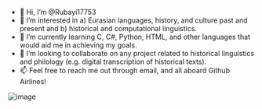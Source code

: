 - 👋 Hi, I’m @Rubayi17753
- 👀 I’m interested in a) Eurasian languages, history, and culture past and present and b) historical and computational linguistics.
- 🌱 I’m currently learning C, C#, Python, HTML, and other languages that would aid me in achieving my goals.
- 💞️ I’m looking to collaborate on any project related to historical linguistics and philology (e.g. digital transcription of historical texts).
- 📫 Feel free to reach me out through email, and all aboard Github Airlines!

![image](https://github.com/user-attachments/assets/7828a6cd-7b4e-41aa-b78c-e109c546ab6b)

<!---
Rubayi17753/Rubayi17753 is a ✨ special ✨ repository because its `README.md` (this file) appears on your GitHub profile.
You can click the Preview link to take a look at your changes.
--->
